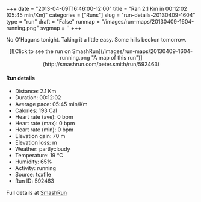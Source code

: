 +++
date = "2013-04-09T16:46:00-12:00"
title = "Ran 2.1 Km in 00:12:02 (05:45 min/Km)"
categories = ["Runs"]
slug = "run-details-20130409-1604"
type = "run"
draft = "False"
runmap = "/images/run-maps/20130409-1604-running.png"
svgmap = '<polyline points="67 20, 67 18, 69 14, 70 12, 72 8, 71 8, 68 8, 63 8, 58 9, 50 10, 48 10, 46 11, 44 12, 42 14, 35 16, 33 17, 31 18, 29 19, 27 20, 23 23, 21 24, 13 33, 12 35, 10 39, 8 42, 8 44, 8 46, 8 48, 7 50, 7 52, 6 56, 4 60, 4 64, 4 65, 3 68, 1 74, 0 78, 0 80, 1 81, 4 81, 6 80, 8 78, 10 80, 12 81, 14 82, 16 83, 18 85, 20 86, 21 88, 23 89, 24 91, 26 93, 28 93, 30 91, 37 85, 41 82, 43 81, 45 80, 47 79, 50 78, 52 78, 55 79, 57 78, 63 78, 65 78, 68 77, 70 76, 75 72, 80 68, 81 66, 82 64, 83 61, 85 58, 87 54, 87 52, 88 51, 86 50, 87 48, 89 45, 90 43, 91 41, 92 37, 93 35, 93 33, 94 29, 94 27, 95 24, 95 23, 96 21, 97 19, 98 17, 99 15, 100 14">'
+++

No O'Hagans tonight. Taking it a little easy. Some hills beckon tomorrow. 



<!--more-->

<center>
[![Click to see the run on SmashRun](/images/run-maps/20130409-1604-running.png "A map of this run")](http://smashrun.com/peter.smith/run/592463)
</center>

#### Run details

* Distance: 2.1 Km
* Duration: 00:12:02
* Average pace: 05:45 min/Km
* Calories: 193 Cal
* Heart rate (ave): 0 bpm
* Heart rate (max): 0 bpm
* Heart rate (min): 0 bpm
* Elevation gain: 70 m
* Elevation loss:  m
* Weather: partlycloudy
* Temperature: 19 &deg;C
* Humidity: 65%
* Activity: running
* Source: tcxfile
* Run ID: 592463

Full details at [SmashRun](http://smashrun.com/peter.smith/run/592463)